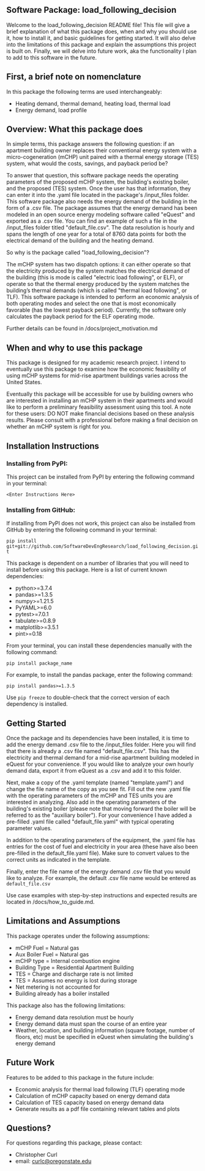 ## Software Package: load_following_decision

Welcome to the load_following_decision README file! This file
will give a brief explanation of what this package does, when and
why you should use it, how to install it, and basic guidelines for
getting started. It will also delve into the limitations of this
package and explain the assumptions this project is built
on. Finally, we will delve into future work, aka the functionality
I plan to add to this software in the future.

## First, a brief note on nomenclature

In this package the following terms are used interchangeably:

- Heating demand, thermal demand, heating load, thermal load
- Energy demand, load profile

## Overview: What this package does

In simple terms, this package answers the following question: if
an apartment building owner replaces their conventional energy
system with a micro-cogeneration (mCHP) unit paired with a thermal energy
storage (TES) system, what would the costs, savings, and payback period
be?

To answer that question, this software package needs the operating
parameters of the proposed mCHP system, the building's existing 
boiler, and the proposed (TES) system. Once the user has that 
information, they can enter it into the .yaml file located in the 
package's /input_files folder. This software package also needs 
the energy demand of the building in the form of a .csv file.
The package assumes that the energy demand has been modeled in an 
open source energy modeling software called "eQuest" and exported
as a .csv file. You can find an example of such a file in the 
/input_files folder titled "default_file.csv". The data resolution
is hourly and spans the length of one year for a total of 8760
data points for both the electrical demand of the building and the
heating demand.

So why is the package called "load_following_decision"?

The mCHP system has two dispatch options: it can either operate 
so that the electricity produced by the system matches the 
electrical demand of the building (this is mode is called "electric
load following", or ELF), or operate so that the thermal energy 
produced by the system matches the building’s thermal demands 
(which is called "thermal load following", or TLF). This software 
package is intended to perform an economic analysis of both operating
modes and select the one that is most economically favorable (has
the lowest payback period). Currently, the software only calculates
the payback period for the ELF operating mode.

Further details can be found in /docs/project_motivation.md

## When and why to use this package

This package is designed for my academic research project. I intend
to eventually use this package to examine how the economic 
feasibility of using mCHP systems for mid-rise apartment buildings
varies across the United States.

Eventually this package will be accessible for use by building owners
who are interested in installing an mCHP system in their apartments
and would like to perform a preliminary feasibility assessment 
using this tool. A note for these users: DO NOT make financial
decisions based on these analysis results. Please consult with
a professional before making a final decision on whether an mCHP 
system is right for you.

## Installation Instructions
### Installing from PyPI:

This project can be installed from PyPI by entering the following 
command in your terminal:

`<Enter Instructions Here>`

### Installing from GitHub:

If installing from PyPI does not work, this project can also be 
installed from GitHub by entering the following command in your 
terminal:

`pip install git+git://github.com/SoftwareDevEngResearch/load_following_decision.git`

This package is dependent on a number of libraries that you 
will need to install before using this package. Here is a list 
of current known dependencies:

- python>=3.7.4
- pandas>=1.3.5
- numpy>=1.21.5
- PyYAML>=6.0
- pytest>=7.0.1
- tabulate>=0.8.9
- matplotlib>=3.5.1
- pint>=0.18

From your terminal, you can install these dependencies manually 
with the following command:

`pip install package_name`

For example, to install the pandas package, enter the following 
command:

`pip install pandas>=1.3.5`

Use `pip freeze` to double-check that the correct version of each
dependency is installed.

## Getting Started

Once the package and its dependencies have been installed, it is
time to add the energy demand .csv file to the /input_files
folder. Here you will find that there is already a .csv file
named "default_file.csv". This has the electricity and thermal
demand for a mid-rise apartment building modeled in eQuest for
your convenience. If you would like to analyze your own hourly 
demand data, export it from eQuest as a .csv and add it to this 
folder.

Next, make a copy of the .yaml template (named "template.yaml")
and change the file name of the copy as you see fit. Fill out 
the new .yaml file with the operating parameters of the mCHP 
and TES units you are interested in analyzing. Also add in the 
operating parameters of the building's existing boiler (please 
note that moving forward the boiler will be referred to as the 
"auxiliary boiler"). For your convenience I have added a 
pre-filled .yaml file called "default_file.yaml" with typical 
operating parameter values.

In addition to the operating parameters of the equipment, the
.yaml file has entries for the cost of fuel and electricity
in your area (these have also been pre-filled in the 
default_file.yaml file). Make sure to convert values to the correct
units as indicated in the template.

Finally, enter the file name of the energy demand .csv file that
you would like to analyze. For example, the default .csv file
name would be entered as `default_file.csv`

Use case examples with step-by-step instructions and expected
results are located in /docs/how_to_guide.md.

## Limitations and Assumptions

This package operates under the following assumptions:

- mCHP Fuel = Natural gas
- Aux Boiler Fuel = Natural gas
- mCHP type = Internal combustion engine
- Building Type = Residential Apartment Building
- TES = Charge and discharge rate is not limited
- TES = Assumes no energy is lost during storage
- Net metering is not accounted for
- Building already has a boiler installed

This package also has the following limitations:

- Energy demand data resolution must be hourly
- Energy demand data must span the course of an entire year
- Weather, location, and building information (square footage, number of floors, etc) must be specified in eQuest when simulating the building's energy demand

## Future Work

Features to be added to this package in the future include:

- Economic analysis for thermal load following (TLF) operating mode
- Calculation of mCHP capacity based on energy demand data
- Calculation of TES capacity based on energy demand data
- Generate results as a pdf file containing relevant tables and plots

## Questions?

For questions regarding this package, please contact:

- Christopher Curl
- email: curlc@oregonstate.edu